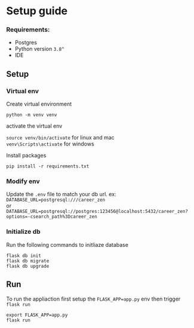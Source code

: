 # Setup guide

### Requirements:

- Postgres
- Python version `3.8^`
- IDE

## Setup

### Virtual env

Create virtual environment

`python -m venv venv`

activate the virtual env

`source venv/bin/activate` for linux and mac\
`venv\Scripts\activate` for windows

Install packages

`pip install -r requirements.txt`

### Modify env

Update the `.env` file to match your db url. ex:\
`DATABASE_URL=postgresql:///career_zen` \
or\
`DATABASE_URL=postgresql://postgres:123456@localhost:5432/career_zen?options=-csearch_path%3Dcareer_zen`

### Initialize db

Run the following commands to initliaze database

```
flask db init
flask db migrate
flask db upgrade
```

## Run

To run the appliaction first setup the `FLASK_APP=app.py` env then trigger `flask run`

```
export FLASK_APP=app.py
flask run
```
